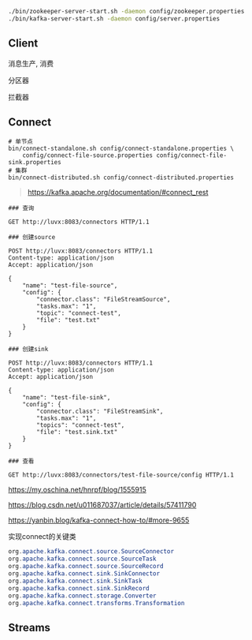 
```bash
./bin/zookeeper-server-start.sh -daemon config/zookeeper.properties
./bin/kafka-server-start.sh -daemon config/server.properties
```


## Client 

消息生产, 消费

分区器

拦截器

## Connect

```shell
# 单节点
bin/connect-standalone.sh config/connect-standalone.properties \
    config/connect-file-source.properties config/connect-file-sink.properties
# 集群
bin/connect-distributed.sh config/connect-distributed.properties
```

> https://kafka.apache.org/documentation/#connect_rest

```http request
### 查询

GET http://luvx:8083/connectors HTTP/1.1

### 创建source

POST http://luvx:8083/connectors HTTP/1.1
Content-type: application/json
Accept: application/json

{
    "name": "test-file-source",
    "config": {
        "connector.class": "FileStreamSource",
        "tasks.max": "1",
        "topic": "connect-test",
        "file": "test.txt"
    }
}

### 创建sink

POST http://luvx:8083/connectors HTTP/1.1
Content-type: application/json
Accept: application/json

{
    "name": "test-file-sink",
    "config": {
        "connector.class": "FileStreamSink",
        "tasks.max": "1",
        "topics": "connect-test",
        "file": "test.sink.txt"
    }
}

### 查看

GET http://luvx:8083/connectors/test-file-source/config HTTP/1.1
```

https://my.oschina.net/hnrpf/blog/1555915

https://blog.csdn.net/u011687037/article/details/57411790

https://yanbin.blog/kafka-connect-how-to/#more-9655

实现connect的关键类

```Java
org.apache.kafka.connect.source.SourceConnector
org.apache.kafka.connect.source.SourceTask
org.apache.kafka.connect.source.SourceRecord
org.apache.kafka.connect.sink.SinkConnector
org.apache.kafka.connect.sink.SinkTask
org.apache.kafka.connect.sink.SinkRecord
org.apache.kafka.connect.storage.Converter
org.apache.kafka.connect.transforms.Transformation
```

## Streams